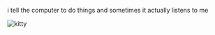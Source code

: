 i tell the computer to do things and sometimes it actually listens to me
<!--START_SECTION:update_image-->
<img src=https://raw.githubusercontent.com/sneakykestrel/sneakykestrel/main/.github/images/air-hotdog.gif height="" width="" align=left alt=kitty />
<!--END_SECTION:update_image-->

